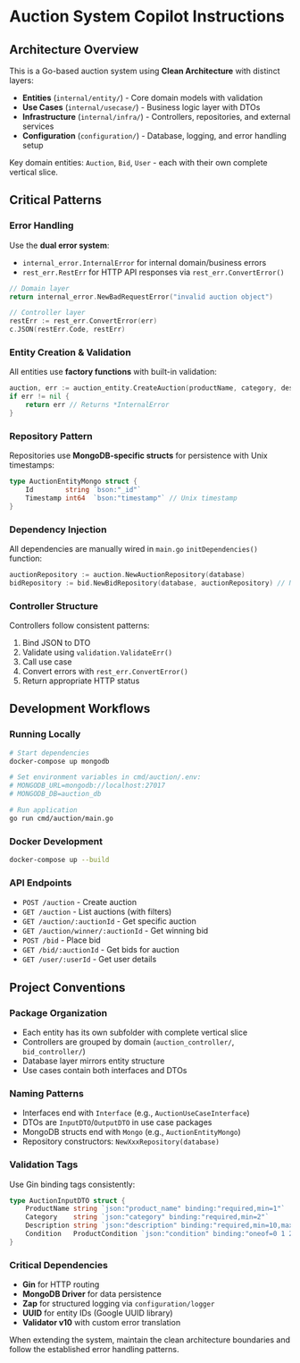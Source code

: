 # Auction System Copilot Instructions

## Architecture Overview

This is a Go-based auction system using **Clean Architecture** with distinct layers:

- **Entities** (`internal/entity/`) - Core domain models with validation
- **Use Cases** (`internal/usecase/`) - Business logic layer with DTOs
- **Infrastructure** (`internal/infra/`) - Controllers, repositories, and external services
- **Configuration** (`configuration/`) - Database, logging, and error handling setup

Key domain entities: `Auction`, `Bid`, `User` - each with their own complete vertical slice.

## Critical Patterns

### Error Handling

Use the **dual error system**:

- `internal_error.InternalError` for internal domain/business errors
- `rest_err.RestErr` for HTTP API responses via `rest_err.ConvertError()`

```go
// Domain layer
return internal_error.NewBadRequestError("invalid auction object")

// Controller layer
restErr := rest_err.ConvertError(err)
c.JSON(restErr.Code, restErr)
```

### Entity Creation & Validation

All entities use **factory functions** with built-in validation:

```go
auction, err := auction_entity.CreateAuction(productName, category, description, condition)
if err != nil {
    return err // Returns *InternalError
}
```

### Repository Pattern

Repositories use **MongoDB-specific structs** for persistence with Unix timestamps:

```go
type AuctionEntityMongo struct {
    Id        string `bson:"_id"`
    Timestamp int64  `bson:"timestamp"` // Unix timestamp
}
```

### Dependency Injection

All dependencies are manually wired in `main.go` `initDependencies()` function:

```go
auctionRepository := auction.NewAuctionRepository(database)
bidRepository := bid.NewBidRepository(database, auctionRepository) // Note: bid depends on auction
```

### Controller Structure

Controllers follow consistent patterns:

1. Bind JSON to DTO
2. Validate using `validation.ValidateErr()`
3. Call use case
4. Convert errors with `rest_err.ConvertError()`
5. Return appropriate HTTP status

## Development Workflows

### Running Locally

```bash
# Start dependencies
docker-compose up mongodb

# Set environment variables in cmd/auction/.env:
# MONGODB_URL=mongodb://localhost:27017
# MONGODB_DB=auction_db

# Run application
go run cmd/auction/main.go
```

### Docker Development

```bash
docker-compose up --build
```

### API Endpoints

- `POST /auction` - Create auction
- `GET /auction` - List auctions (with filters)
- `GET /auction/:auctionId` - Get specific auction
- `GET /auction/winner/:auctionId` - Get winning bid
- `POST /bid` - Place bid
- `GET /bid/:auctionId` - Get bids for auction
- `GET /user/:userId` - Get user details

## Project Conventions

### Package Organization

- Each entity has its own subfolder with complete vertical slice
- Controllers are grouped by domain (`auction_controller/`, `bid_controller/`)
- Database layer mirrors entity structure
- Use cases contain both interfaces and DTOs

### Naming Patterns

- Interfaces end with `Interface` (e.g., `AuctionUseCaseInterface`)
- DTOs are `InputDTO`/`OutputDTO` in use case packages
- MongoDB structs end with `Mongo` (e.g., `AuctionEntityMongo`)
- Repository constructors: `NewXxxRepository(database)`

### Validation Tags

Use Gin binding tags consistently:

```go
type AuctionInputDTO struct {
    ProductName string `json:"product_name" binding:"required,min=1"`
    Category    string `json:"category" binding:"required,min=2"`
    Description string `json:"description" binding:"required,min=10,max=200"`
    Condition   ProductCondition `json:"condition" binding:"oneof=0 1 2"`
}
```

### Critical Dependencies

- **Gin** for HTTP routing
- **MongoDB Driver** for data persistence
- **Zap** for structured logging via `configuration/logger`
- **UUID** for entity IDs (Google UUID library)
- **Validator v10** with custom error translation

When extending the system, maintain the clean architecture boundaries and follow the established error handling patterns.
